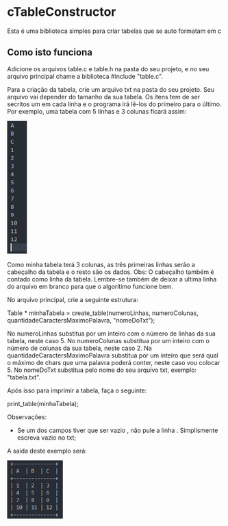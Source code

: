 # cTableConstructor
 Esta é uma biblioteca simples para criar tabelas que se auto formatam em c
 
 ## Como isto funciona
Adicione os arquivos table.c e table.h na pasta do seu projeto, e no seu arquivo principal chame a biblioteca #include "table.c".

Para a criação da tabela, crie um arquivo txt na pasta do seu projeto. Seu arquivo vai depender do tamanho da sua tabela. Os itens tem de ser secritos um em cada linha e o programa irá lê-los do primeiro para o último. Por exemplo, uma tabela com 5 linhas e 3 colunas ficará assim:

![txt](https://github.com/Farllon/cTableConstructor/blob/master/text.PNG)

Como minha tabela terá 3 colunas, as três primeiras linhas serão a cabeçalho da tabela e o resto são os dados. Obs: O cabeçalho também é contado como linha da tabela. Lembre-se também de deixar a ultima linha do arquivo em branco para que o algorítimo funcione bem.

No arquivo principal, crie a seguinte estrutura:

Table * minhaTabela = create_table(numeroLinhas, numeroColunas, quantidadeCaractersMaximoPalavra, "nomeDoTxt");

No numeroLinhas substitua por um inteiro com o número de linhas da sua tabela, neste caso 5.
No numeroColunas substitua por um inteiro com o número de colunas da sua tabela, neste caso 2.
Na quantidadeCaractersMaximoPalavra substitua por um inteiro que será qual o máximo de chars que uma palavra poderá conter, neste caso vou colocar 5.
No nomeDoTxt substitua pelo nome do seu arquivo txt, exemplo: "tabela.txt".

Após isso para imprimir a tabela, faça o seguinte:

print_table(minhaTabela);

Observações:

- Se um dos campos tiver que ser vazio , não pule a linha . Simplismente escreva vazio no txt;

A saída deste exemplo será:

![Output](https://github.com/Farllon/cTableConstructor/blob/master/output.PNG)
